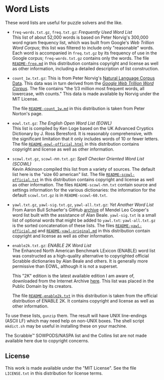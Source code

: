 # Word Lists

These word lists are useful for puzzle solvers and the like.

* `freq-words.txt.gz`, `freq.txt.gz`: *Frequently Used Word List*  
  This list of about 52,000 words is based on Peter Norvig's
  300,000 word ngram frequency list, which was built from
  Google's *Web Trillion Word Corpus*; this list was
  filtered to include only "reasonable" words. Each word is
  accompanied in `freq.txt.gz` by its frequency of use in
  the Google corpus; `freq-words.txt.gz` contains only the
  words. The file [`README-freq.md`](README-freq.md) in this
  distribution contains copyright and license as well as
  other information, including a detailed description of
  list construction.

* `count_1w.txt.gz`: This is from Peter Norvig's
  [Natural Language Corpus Data](http://norvig.com/ngrams/). This
  data was in turn derived from the
  [*Google Web Trillion Word Corpus*](http://tinyurl.com/ngrams).
  The file contains "the 1/3 million most frequent words,
  all lowercase, with counts."  This data is made available
  by Norvig under the MIT License.

  The file [`README-count_1w.md`](README-count_1w.md) in
  this distribution is taken from Peter Norton's page.

* `eowl.txt.gz`: *The English Open Word List (EOWL)*  
  This list is compiled by Ken Loge based on the UK Advanced
  Cryptics Dictionary by J. Ross Beresford. It is reasonably
  comprehensive, with the significant limitation that it
  only includes words of 10 or fewer letters. The file
  [`README-eowl-official.html`](README-eow-official.html) in
  this distribution contains copyright and license as well
  as other information.

* `scowl.txt.gz`, `scowl-`*nn*`.txt.gz`: *Spell Checker Oriented Word List (SCOWL)*  
  Kevin Atkinson compiled this list from a variety of
  sources. The default list here is the "size 60 american"
  list.  The file
  [`README-scowl-official.txt`](README-scowl-official.txt)
  in this distribution contains copyright and license as
  well as other information. The files
  `README-scowl-`*nn*`.txt` contain source and settings
  information for the various dictionaries: the information
  for the default `scowl.txt.gz` is in `README-scowl-60.txt`.

* `yawl.txt.gz`, `yawl-sig.txt.gz`, `yawl-all.txt.gz`: *Yet Another Word List*  
  From Aaron Bull Schaefer's GitHub
  [archive](https://github.com/elasticdog/yawl) of Mendel
  Leo Cooper's word list built with the assistance of Alan
  Beale. `yawl-sig.txt` is a small list of optional words
  that might be added to `yawl.txt`: `yawl-all.txt.gz` is
  the sorted concatenation of these lists.  The files
  [`README-yawl-official.md`](README-yawl-official.md) and
  [`README-yawl-original.md`](README-yawl-original.md) in
  this distribution contain copyright and license as well as
  other information.

* `enable2k.txt.gz`: *ENABLE 2K Word List*  
  The Enhanced North American Benchmark LExicon (ENABLE)
  word list was constructed as a high-quality alternative to
  copyrighted official Scrabble dictionaries by Alan Beale
  and others. It is generally more permissive than EOWL,
  although it is not a superset.
  
  This "2K" edition is the latest available edition I am
  aware of, downloaded from the Internet Archive
  [here](https://web.archive.org/web/20090122025747/http://personal.riverusers.com/~thegrendel/enable2k.zip).
  This list was placed in the Public Domain by its creators.

  The file [`README-enable2k.txt`](README-enable2k.txt) in this
  distribution is taken from the official distribution of
  ENABLE 2K. It contains copyright and license as well as
  other information.

To use these lists, `gunzip` them. The result will have UNIX
line-endings (ASCII LF) which may need help on non-UNIX
boxes. The shell script `mkdict.sh` may be useful in
installing these on your machine.

The Scrabble&trade; SOWPODS/NASPA list and the Collins list
are not made available here due to copyright concerns.

## License

This work is made available under the "MIT License". See the
file `LICENSE.txt` in this distribution for license terms.
